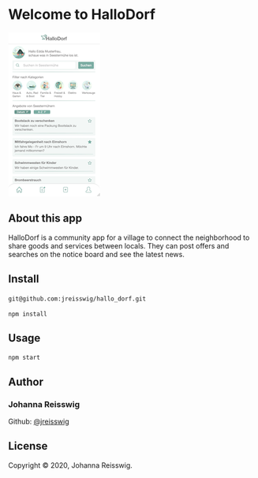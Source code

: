 # Welcome to HalloDorf

![HalloDorf](./src/images/johanna_reisswig_hallodorf.png 'HalloDorf')

## About this app

HalloDorf is a community app for a village to connect the neighborhood to share goods and services between locals. They can post offers and searches on the notice board and see the latest news.

## Install

`git@github.com:jreisswig/hallo_dorf.git`

`npm install`

## Usage

`npm start`

## Author

### Johanna Reisswig

Github: [@jreisswig](https://github.com/jreisswig)

## License

Copyright © 2020, Johanna Reisswig.
